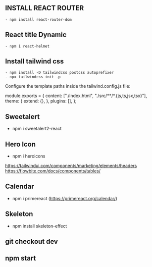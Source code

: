 ## INSTALL REACT ROUTER 
    - npm install react-router-dom
## React title Dynamic
    - npm i react-helmet
## Install tailwind css
    - npm install -D tailwindcss postcss autoprefixer
    - npx tailwindcss init -p
Configure the template paths inside the tailwind.config.js file:

module.exports = {
  content: ["./index.html", "./src/**/*.{js,ts,jsx,tsx}"],
  theme: {
    extend: {},
  },
  plugins: [],
};

## Sweetalert 
- npm i sweetalert2-react
## Hero Icon
- npm i heroicons

https://tailwindui.com/components/marketing/elements/headers
https://flowbite.com/docs/components/tables/
## Calendar 
- npm i primereact (https://primereact.org/calendar/)
## Skeleton
- npm install skeleton-effect

## git checkout dev
## npm start
